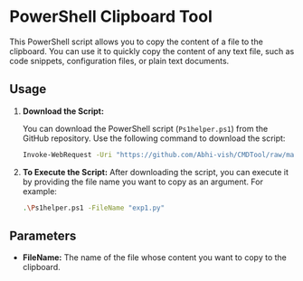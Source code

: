 # PowerShell Clipboard Tool

This PowerShell script allows you to copy the content of a file to the clipboard. You can use it to quickly copy the content of any text file, such as code snippets, configuration files, or plain text documents.

## Usage

1. **Download the Script:**
   
   You can download the PowerShell script (`Ps1helper.ps1`) from the GitHub repository. Use the following command to download the script:

   ```bash
   Invoke-WebRequest -Uri "https://github.com/Abhi-vish/CMDTool/raw/main/Ps1Tool/Ps1helper.ps1" -OutFile "Ps1helper.ps1"
    ```

2. **To Execute the Script:**
    After downloading the script, you can execute it by providing the file name you want to copy as an argument. For example:

    ```bash
    .\Ps1helper.ps1 -FileName "exp1.py"
    ```
## Parameters

- **FileName:** The name of the file whose content you want to copy to the clipboard.
